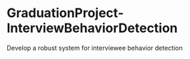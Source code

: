 # GraduationProject-InterviewBehaviorDetection
Develop a robust system for  interviewee behavior detection
